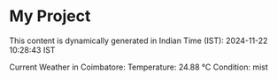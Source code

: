 # My Project

This content is dynamically generated in Indian Time (IST): 2024-11-22 10:28:43 IST


Current Weather in Coimbatore:
Temperature: 24.88 °C
Condition: mist
